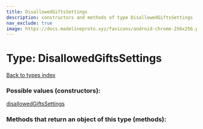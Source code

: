 ```yaml
---
title: DisallowedGiftsSettings
description: constructors and methods of type DisallowedGiftsSettings
nav_exclude: true
image: https://docs.madelineproto.xyz/favicons/android-chrome-256x256.png
---
```

# Type: DisallowedGiftsSettings
[Back to types index](index.html)



### Possible values (constructors):

[disallowedGiftsSettings](/API_docs/constructors/disallowedGiftsSettings.html)  



### Methods that return an object of this type (methods):



